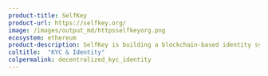 ```yaml
---
product-title: SelfKey
product-url: https://selfkey.org/
image: /images/output_md/httpsselfkeyorg.png
ecosystem: ethereum
product-description: SelfKey is building a blockchain-based identity system that allows identity owners to truly own, control and manage their digital identity.
coltitle:  "KYC & Identity"
colpermalink: decentralized_kyc_identity
---
```

